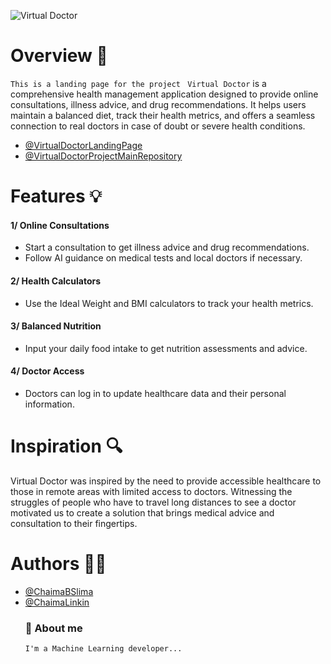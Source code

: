 ![Virtual Doctor](https://github.com/ChaimaBSlima/Virtual_Doctor-PFA-project-/assets/146720036/4a4243db-3e50-4c3f-a04e-9fedf3d09881)
# Overview :page_facing_up:
`This is a landing page for the project `
`Virtual Doctor` is a comprehensive health management application designed to provide online consultations, illness advice, and drug recommendations. It helps users maintain a balanced diet, track their health metrics, and offers a seamless connection to real doctors in case of doubt or severe health conditions.
- [@VirtualDoctorLandingPage](https://chaimabslima.github.io/Virtual_Doctor-PFA-project-Landing-Page)
- [@VirtualDoctorProjectMainRepository](https://github.com/ChaimaBSlima/Virtual_Doctor-PFA-project-)

# Features :bulb:

#### 1/ Online Consultations
- Start a consultation to get illness advice and drug recommendations.
- Follow AI guidance on medical tests and local doctors if necessary.

#### 2/ Health Calculators

- Use the Ideal Weight and BMI calculators to track your health metrics.

#### 3/ Balanced Nutrition

- Input your daily food intake to get nutrition assessments and advice.

#### 4/ Doctor Access

- Doctors can log in to update healthcare data and their personal information.


# Inspiration :mag:
Virtual Doctor was inspired by the need to provide accessible healthcare to those in remote areas with limited access to doctors. Witnessing the struggles of people who have to travel long distances to see a doctor motivated us to create a solution that brings medical advice and consultation to their fingertips.

# Authors :woman_technologist:
- [@ChaimaBSlima](https://github.com/ChaimaBSlima)
- [@ChaimaLinkin](https://www.linkedin.com/in/chaima-ben-slima-35477120a/)
  ### 🚀 About me 
      I'm a Machine Learning developer...
      